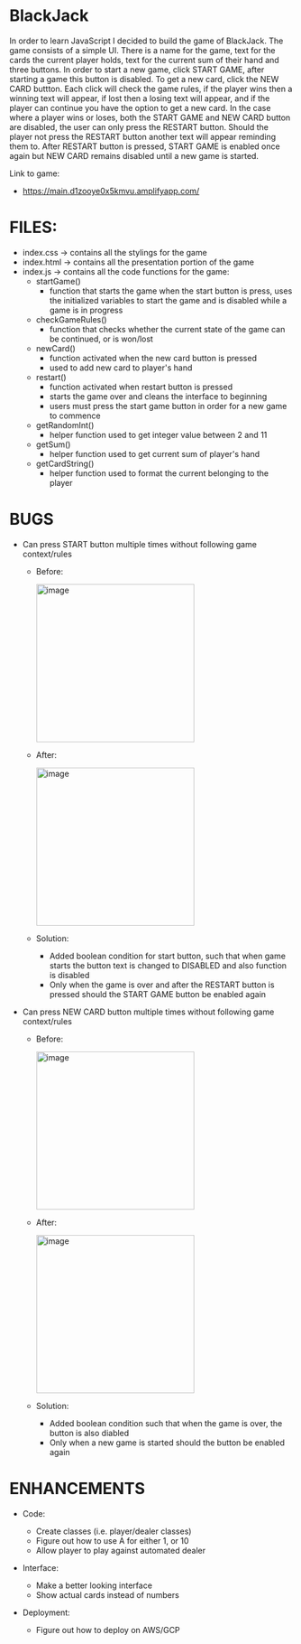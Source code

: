 # BlackJack
In order to learn JavaScript I decided to build the game of BlackJack. The game consists of a simple UI. There is a name for the game, text for the cards the current player holds, text for the current sum of their hand and three buttons. In order to start a new game, click START GAME, after starting a game this button is disabled. To get a new card, click the NEW CARD buttton. Each click will check the game rules, if the player wins then a winning text will appear, if lost then a losing text will appear, and if the player can continue you have the option to get a new card. In the case where a player wins or loses, both the START GAME and NEW CARD button are disabled, the user can only press the RESTART button. Should the player not press the RESTART button another text will appear reminding them to. After RESTART button is pressed, START GAME is enabled once again but NEW CARD remains disabled until a new game is started. 

Link to game: 
* https://main.d1zooye0x5kmvu.amplifyapp.com/ 

# FILES:
* index.css -> contains all the stylings for the game 
* index.html -> contains all the presentation portion of the game 
* index.js -> contains all the code functions for the game: 
   * startGame()
     * function that starts the game when the start button is press, uses the initialized variables to start the game and is disabled while a game is in progress 
   * checkGameRules()
     * function that checks whether the current state of the game can be continued, or is won/lost 
   * newCard() 
     * function activated when the new card button is pressed 
     * used to add new card to player's hand 
   * restart()
     * function activated when restart button is pressed 
     * starts the game over and cleans the interface to beginning 
     * users must press the start game button in order for a new game to commence 
   * getRandomInt() 
     * helper function used to get integer value between 2 and 11 
   * getSum()
     * helper function used to get current sum of player's hand 
   * getCardString()
     * helper function used to format the current belonging to the player 

    
    
  
# BUGS 
* Can press START button multiple times without following game context/rules

  * Before:
    
    <img width="280" alt="image" src="https://user-images.githubusercontent.com/79386282/210188226-bc28f2dd-5de7-40dc-a8b4-c88b3d3d5161.png">
    
   
  * After: 
    
    <img width="280" alt="image" src="https://user-images.githubusercontent.com/79386282/210188247-e82076eb-abbf-4d1d-a441-536661262015.png">
    
  * Solution: 
    * Added boolean condition for start button, such that when game starts the button text is changed to DISABLED and also function is disabled
    * Only when the game is over and after the RESTART button is pressed should the START GAME button be enabled again 
  
    
* Can press NEW CARD button multiple times without following game context/rules 

  * Before: 
   
    <img width="280" alt="image" src="https://user-images.githubusercontent.com/79386282/210188503-9e90ecee-9ee8-4b24-9a4d-e562abb0e063.png">
    
   * After: 

     <img width="280" alt="image" src="https://user-images.githubusercontent.com/79386282/210188517-f3a21198-ff67-4109-9bb4-369c5e91ed0d.png">
     
   * Solution: 
     * Added boolean condition such that when the game is over, the button is also diabled
     * Only when a new game is started should the button be enabled again 

# ENHANCEMENTS 

* Code:
  * Create classes (i.e. player/dealer classes)
  * Figure out how to use A for either 1, or 10
  * Allow player to play against automated dealer 
 
* Interface: 
  * Make a better looking interface 
  * Show actual cards instead of numbers 
  
* Deployment:
  * Figure out how to deploy on AWS/GCP 






